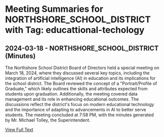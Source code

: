 # Meeting Summaries for NORTHSHORE_SCHOOL_DISTRICT with Tag: educattional-techology

## 2024-03-18 - NORTHSHORE_SCHOOL_DISTRICT (Minutes)

The Northshore School District Board of Directors held a special meeting on March 18, 2024, where they discussed several key topics, including the integration of artificial intelligence (AI) in education and its implications for the school district. The Board reviewed the concept of a "Portrait/Profile of Graduate," which likely outlines the skills and attributes expected from students upon graduation. Additionally, the meeting covered data management and its role in enhancing educational outcomes. The discussions reflect the district's focus on modern educational technology and the importance of adapting to advancements in AI to better serve students. The meeting concluded at 7:58 PM, with the minutes generated by Mr. Michael Tolley, the Superintendent.

[View Full Text](https://raw.githubusercontent.com/VoronoiPerspectives/WashingtonStateSchoolBoardExplorer/refs/heads/main/data/countries/usa/states/wa/counties/king/school_boards/northshore_school_district/2024/processed/2024-03-18-minutes.txt)

